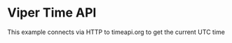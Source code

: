 Viper Time API
==============

This example connects via HTTP to timeapi.org to get the current UTC time 


